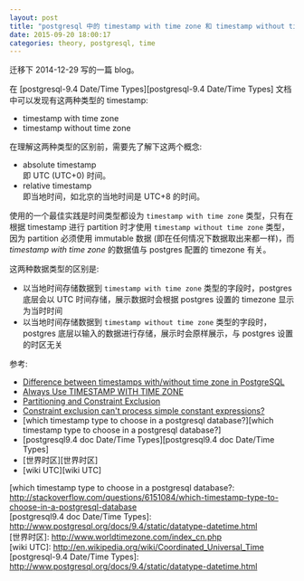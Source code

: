 ```yaml
---
layout: post
title: "postgresql 中的 timestamp with time zone 和 timestamp without timezone 的区别"
date: 2015-09-20 18:00:17
categories: theory, postgresql, time
---
```

迁移下 2014-12-29 写的一篇 blog。

在 [postgresql-9.4 Date/Time Types][postgresql-9.4 Date/Time Types] 文档中可以发现有这两种类型的 timestamp:  

* timestamp with time zone  
* timestamp without time zone  

在理解这两种类型的区别前，需要先了解下这两个概念:  

* absolute timestamp  
  即 UTC (UTC+0) 时间。  
* relative timestamp  
  即当地时间，如北京的当地时间是 UTC+8 的时间。  

使用的一个最佳实践是时间类型都设为 `timestamp with time zone` 类型，只有在根据 timestamp 进行 partition 时才使用 `timestamp without time zone` 类型，因为 partition 必须使用 immutable 数据 (即在任何情况下数据取出来都一样)，而 *timestamp with time zone* 的数据值与 postgres 配置的 timezone 有关。    

这两种数据类型的区别是:  

* 以当地时间存储数据到 `timestamp with time zone` 类型的字段时，postgres 底层会以 UTC 时间存储，展示数据时会根据 postgres 设置的 timezone 显示为当时时间  
* 以当地时间存储数据到 `timestamp without time zone` 类型的字段时，postgres 底层以输入的数据进行存储，展示时会原样展示，与 postgres 设置的时区无关  


参考:  

* [Difference between timestamps with/without time zone in PostgreSQL][Difference between timestamps with/without time zone in PostgreSQL]  
* [Always Use TIMESTAMP WITH TIME ZONE][Always Use TIMESTAMP WITH TIME ZONE]  
* [Partitioning and Constraint Exclusion][Partitioning and Constraint Exclusion]  
* [Constraint exclusion can't process simple constant expressions?][Constraint exclusion can't process simple constant expressions?]  
* [which timestamp type to choose in a postgresql database?][which timestamp type to choose in a postgresql database?]  
* [postgresql9.4 doc Date/Time Types][postgresql9.4 doc Date/Time Types]  
* [世界时区][世界时区]  
* [wiki UTC][wiki UTC]  


[Difference between timestamps with/without time zone in PostgreSQL]: http://stackoverflow.com/questions/5876218/difference-between-timestamps-with-without-time-zone-in-postgresql  
[Always Use TIMESTAMP WITH TIME ZONE]: http://justatheory.com/computers/databases/postgresql/use-timestamptz.html  
[Partitioning and Constraint Exclusion]: http://www.postgresql.org/docs/9.4/static/ddl-partitioning.html#DDL-PARTITIONING-CONSTRAINT-EXCLUSION  
[Constraint exclusion can't process simple constant expressions?]: http://comments.gmane.org/gmane.comp.db.postgresql.performance/29681  
[which timestamp type to choose in a postgresql database?: http://stackoverflow.com/questions/6151084/which-timestamp-type-to-choose-in-a-postgresql-database  
[postgresql9.4 doc Date/Time Types]: http://www.postgresql.org/docs/9.4/static/datatype-datetime.html  
[世界时区]: http://www.worldtimezone.com/index_cn.php  
[wiki UTC]: http://en.wikipedia.org/wiki/Coordinated_Universal_Time  
[postgresql-9.4 Date/Time Types]: http://www.postgresql.org/docs/9.4/static/datatype-datetime.html  
